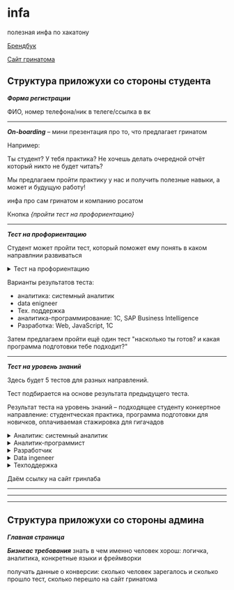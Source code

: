 # infa
полезная инфа по хакатону

[Брендбук](https://drive.google.com/drive/u/1/folders/1B_ylCbjuwIn8aTpWd12d8f6eOY_VVmcR) 

[Сайт гринатома](https://edu.greenatom.ru/)

**Структура приложухи со стороны студента**
------------------------------------------------------------------------------------------
***Форма регистрации***

ФИО, номер телефона/ник в телеге/ссылка в вк

------------------------------------------------------------------------------------------
***On-boarding*** – мини презентация про то, что предлагает гринатом

Например:

Ты студент? У тебя практика? Не хочешь делать очередной отчёт который никто не будет читать?

Мы предлагаем пройти практику у нас и получить полезные навыки, а может и будущую работу!

инфа про сам гринатом и компанию росатом

Кнопка *{пройти тест на профориентацию}*

------------------------------------------------------------------------------------------

***Тест на профориентацию***
                                    
Студент может пройти тест, который поможет ему понять в каком направлнии развиваться
<details><summary>Тест на профориентацию</summary>

1. Вопрос:
 
   Варианты ответа:
  
2. Вопрос 
 
   Варианты ответа:
  
3. Вопрос 
 
   Варианты ответа:
  
4. Вопрос 
 
   Варианты ответа:
  
5. Вопрос
 
   Варианты ответа:
  
6. Вопрос 
 
   Варианты ответа:
  
7. Вопрос 
 
   Варианты ответа:

</details>

Варианты результатов теста:
  - аналитика: системный аналитик
  - data enigneer
  - Тех. поддержка
  - аналитика-программирование: 1С, SAP Business Intelligence
  - Разработка: Web, JavaScript, 1С
                              
Затем предлагаем пройти ещё один тест "насколько ты готов? и какая программа подготовки тебе подходит?"

------------------------------------------------------------------------------------------
***Тест на уровень знаний***

Здесь будет 5 тестов для разных направлений. 

Тест подбирается на основе результата предыдущего теста.

Результат теста на уровень знаний – подходящее студенту конкертное направление: студентческая практика, программа подготовки для новичков, оплачиваемая стажировка для гигачадов

<details><summary>Аналитик: системный аналитик</summary>

1. Вопрос:
 
   Ответ:
  

2. Вопрос:
 
   Ответ:
  
 
3. Вопрос:
 
   Ответ:
 
4. Вопрос:
 
   Ответ:
   
5. Вопрос:
 
   Ответ:

</details>


<details><summary>Аналитик-программист</summary>

1. Вопрос:
 
   Ответ:
  

2. Вопрос:
 
   Ответ:
  
 
3. Вопрос:
 
   Ответ:
 
4. Вопрос:
 
   Ответ:
   
5. Вопрос:
 
   Ответ:
   
</details>


<details><summary>Разработчик</summary>

1. Вопрос:
 
   Ответ:
  

2. Вопрос:
 
   Ответ:
  
 
3. Вопрос:
 
   Ответ:
 
4. Вопрос:
 
   Ответ:
   
5. Вопрос:
 
   Ответ:
   
</details>


<details><summary>Data ingeneer</summary>

1. Вопрос:
 
   Ответ:
  

2. Вопрос:
 
   Ответ:
  
 
3. Вопрос:
 
   Ответ:
 
4. Вопрос:
 
   Ответ:
   
5. Вопрос:
 
   Ответ:
   
</details>


<details><summary>Техподдержка</summary>

1. Вопрос:
 
   Ответ:
  

2. Вопрос:
 
   Ответ:
  
 
3. Вопрос:
 
   Ответ:
 
4. Вопрос:
 
   Ответ:
   
5. Вопрос:
 
   Ответ:
   
</details>

Даём ссылку на сайт гринлаба

------------------------------------------------------------------------------------------
******************************************************************************************
------------------------------------------------------------------------------------------

**Структура приложухи со стороны админа**
------------------------------------------------------------------------------------------
***Главная страница***


***Бизнеас требования***
знать в чем именно человек хорош: логичка, аналитика, конкретные языки и фреймворки

получать данные о конверсии: сколько человек зарегалось и сколько прошло тест, сколько перешло на сайт гринатома



